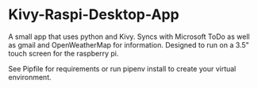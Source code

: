 # Kivy-Raspi-Desktop-App
A small app that uses python and Kivy. Syncs with Microsoft ToDo as well as gmail and OpenWeatherMap for information. Designed to run on a 3.5" touch screen for the raspberry pi.

See Pipfile for requirements or run pipenv install to create your virtual environment.
